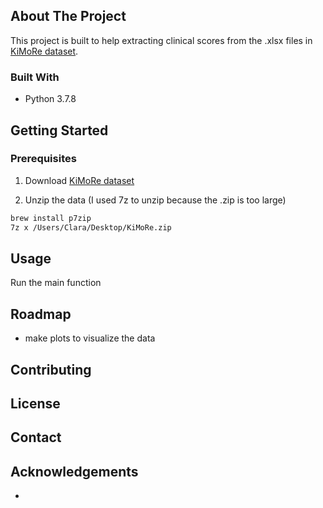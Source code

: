 


<!-- ABOUT THE PROJECT -->
## About The Project

This project is built to help extracting clinical scores from the .xlsx files in [KiMoRe dataset](https://github.com/petteriTeikari/KiMoRe_wrapper/wiki).

### Built With

* Python 3.7.8


<!-- GETTING STARTED -->
## Getting Started


### Prerequisites

1. Download [KiMoRe dataset](https://univpm-my.sharepoint.com/personal/p008099_staff_univpm_it/_layouts/15/onedrive.aspx?id=%2Fpersonal%2Fp008099%5Fstaff%5Funivpm%5Fit%2FDocuments%2FKiMoRe&originalPath=aHR0cHM6Ly91bml2cG0tbXkuc2hhcmVwb2ludC5jb20vOmY6L2cvcGVyc29uYWwvcDAwODA5OV9zdGFmZl91bml2cG1faXQvRWl3YktJems2TjlOb0pReDRKOGF1YklCeDBvN3RJYTFYd2NsV3AxTm1Sa0Etdz9ydGltZT10TmFta2tCcDJFZw)  

2. Unzip the data (I used 7z to unzip because the .zip is too large)
```sh
brew install p7zip
7z x /Users/Clara/Desktop/KiMoRe.zip
```

<!-- USAGE EXAMPLES -->
## Usage

Run the main function


<!-- ROADMAP -->
## Roadmap
- make plots to visualize the data
<!-- CONTRIBUTING -->
## Contributing

<!-- LICENSE -->
## License

<!-- CONTACT -->
## Contact


<!-- ACKNOWLEDGEMENTS -->
## Acknowledgements

* []()

